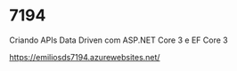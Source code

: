 # 7194
 Criando APIs Data Driven com ASP.NET Core 3 e EF Core 3

 https://emiliosds7194.azurewebsites.net/
